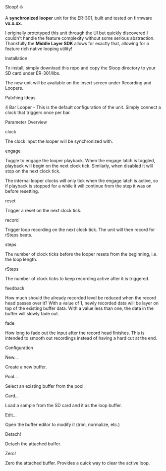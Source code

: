 Sloop! :boat:

A **synchronized looper** unit for the ER-301, built and tested on firmware **vx.x.xx**.

I originally prototyped this unit through the UI but quickly discovered I couldn't handle the feature complexity without some serious abstraction. Thankfully the **Middle Layer SDK** allows for exactly that, allowing for a feature rich native looping utility!

Installation

To install, simply download this repo and copy the Sloop directory to your SD card under ER-301/libs.

The new unit will be available on the insert screen under Recording and Loopers.

Patching Ideas

4 Bar Looper - This is the default configuration of the unit. Simply connect a clock that triggers once per bar.

Parameter Overview

clock

The clock input the looper will be synchronized with.

engage

Toggle to engage the looper playback. When the engage latch is toggled, playback will begin on the next clock tick. Similarly, when disabled it will stop on the next clock tick.

The internal looper clocks will only tick when the engage latch is active, so if playback is stopped for a while it will continue from the step it was on before resetting.

reset

Trigger a reset on the next clock tick.

record

Trigger loop recording on the next clock tick. The unit will then record for rSteps beats.

steps

The number of clock ticks before the looper resets from the beginning, i.e. the loop length.

rSteps

The number of clock ticks to keep recording active after it is triggered.

feedback

How much should the already recorded level be reduced when the record head passes over it? With a value of 1, newly recorded data will be layer on top of the existing buffer data. With a value less than one, the data in the buffer will slowly fade out.

fade

How long to fade out the input after the record head finishes. This is intended to smooth out recordings instead of having a hard cut at the end.

Configuration

New... 

Create a new buffer.

Pool...

Select an existing buffer from the pool.

Card...

Load a sample from the SD card and it as the loop buffer.

Edit...

Open the buffer editor to modify it (trim, normalize, etc.)

Detach!

Detach the attached buffer.

Zero!

Zero the attached buffer. Provides a quick way to clear the active loop.

